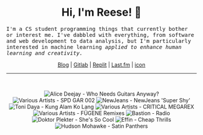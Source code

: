 <h1 align="center">Hi, I'm Reese! 👋</h1>

<p><samp>I'm a CS student programming things that currently bother or interest me. I've dabbled with everything, from software and web development to data analysis, but I'm particularly interested in machine learning <i>applied to enhance human learning and creativity.</i></p></samp>

<p align="center">
 <a href="https://renys.dev">Blog</a> | <a href="https://gitlab.com/renys">Gitlab</a> | <a href="https://replit.com/@renys">Replit</a> | <a href="https://last.fm/user/i-dle">Last.fm</a> | <a href="https://picrew.me/en/image_maker/2243240">icon</a>
</p>

<hr class="dotted">
<br>
<!-- lastfm -->
<p align="center"><img src="https://lastfm.freetls.fastly.net/i/u/64s/f6bf55ded14fbdb79fc41bc3cf44117b.jpg" title="Alice Deejay - Who Needs Guitars Anyway?"> <img src="https://lastfm.freetls.fastly.net/i/u/64s/092bee123033c04a2e34ae333c8060e6.jpg" title="Various Artists - SPD GAR 002"> <img src="https://lastfm.freetls.fastly.net/i/u/64s/55b73e13e3c3a49647b910111f18eb12.jpg" title="NewJeans - NewJeans 'Super Shy'"> <img src="https://lastfm.freetls.fastly.net/i/u/64s/38defb0322cd48c9a260ab69dc60289e.jpg" title="Toni Daya - Kung Alam Ko Lang"> <img src="https://lastfm.freetls.fastly.net/i/u/64s/b42cb2f320474a2f980438c081532dbe.jpg" title="Various Artists - CRITICAL MEGAREX"> <img src="https://lastfm.freetls.fastly.net/i/u/64s/8cd42392681bd404be7ff205fe36a220.jpg" title="Various Artists - FÜGENE Remixes"> <img src="https://lastfm.freetls.fastly.net/i/u/64s/119d7c934152d6741f4454cfaecd76f7.jpg" title="Bastion - Radio"> <img src="https://lastfm.freetls.fastly.net/i/u/64s/3252a79cce2983d213f0a5274f2ec9df.jpg" title="Doktor Plekter - She's So Cool"> <img src="https://lastfm.freetls.fastly.net/i/u/64s/8ce3c4e4d7a4cd419f59e0363b204f57.jpg" title="Effin - Cheap Thrills"> <img src="https://lastfm.freetls.fastly.net/i/u/64s/c67ceea606224b72a00d8e314b4acbb1.jpg" title="Hudson Mohawke - Satin Panthers"> </p>
